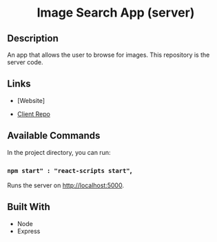 <h1 align="center">Image Search App (server)</h1>

## Description

An app that allows the user to browse for images. This repository is the server code.

## Links

- [Website]

- [Client Repo](https://github.com/cyoung-sudo/image-search-app-client)

## Available Commands

In the project directory, you can run:

### `npm start" : "react-scripts start"`,

Runs the server on [http://localhost:5000](http://localhost:5000).

## Built With

- Node
- Express